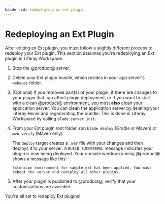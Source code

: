 ```yaml
---
header-id: redeploying-an-ext-plugin
---
```


# Redeploying an Ext Plugin

After editing an Ext plugin, you must follow a slightly different process to
redeploy your Ext plugin. This section assumes you're redeploying an Ext plugin
in Liferay Workspace.

1.  Stop the @product@ server. 

2.  Delete your Ext plugin bundle, which resides in your app server's `webapps`
    folder.

3.  (Optional) If you removed part(s) of your plugin, if there are changes to
    your plugin that can affect plugin deployment, or if you want to start with
    a clean @product@ environment, you must **also** clean your application
    server. You can clean the application server by deleting your Liferay Home
    and regenerating the bundle. This is done in Liferay Workspace by calling
    `blade server init`.

4.  From your Ext plugin root folder, run `blade deploy` (Gradle or Maven) or
    `mvn verify` (Maven only).

    The `deploy` target creates a `.war` file with your changes and then deploys
    it to your server. A `BUILD SUCCESSFUL` message indicates your plugin is now
    being deployed. Your console window running @product@ shows a message
    like this:

        Extension environment for sample-ext has been applied. You must
        reboot the server and redeploy all other plugins.

5.  After your plugin is published to @product@, verify that your customizations
    are available.

You're all set to redeploy Ext plugins!
